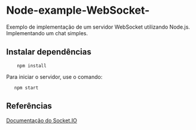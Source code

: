 # Node-example-WebSocket-
Exemplo de implementação de um servidor WebSocket utilizando Node.js. Implementando um chat simples.


## Instalar dependências
```
    npm install
```

Para iniciar o servidor, use o comando:

```
   npm start
```

## Referências
[Documentação do Socket.IO](https://socket.io)